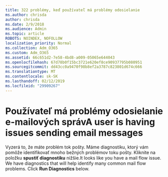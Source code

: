 ```yaml
---
title: 322 problémy, keď používateľ má problémy odosielanie
ms.author: chrisda
author: chrisda
ms.date: 2/9/2018
ms.audience: Admin
ms.topic: article
ROBOTS: NOINDEX, NOFOLLOW
localization_priority: Normal
ms.collection: Adm_O365
ms.custom: Adm_O365
ms.assetid: 66c651d2-7e58-4bd8-a009-05065e644043
ms.openlocfilehash: 67d78b0f15bc3721e620ef8ce90937795b080951
ms.sourcegitcommit: dd43cc0a9470f98b8ef2a3787c823801d674c666
ms.translationtype: MT
ms.contentlocale: sk-SK
ms.lasthandoff: 02/12/2019
ms.locfileid: "29909267"
---
```

# <a name="a-user-is-having-issues-sending-email-messages"></a><span data-ttu-id="cc808-102">Používateľ má problémy odosielanie e-mailových správ</span><span class="sxs-lookup"><span data-stu-id="cc808-102">A user is having issues sending email messages</span></span>

<span data-ttu-id="cc808-p101">Vyzerá to, že máte problém tok pošty. Máme diagnostiku, ktorý vám pomôže identifikovať mnoho bežných problémov toku pošty. Kliknite na položku **spustiť diagnostiku** nižšie.</span><span class="sxs-lookup"><span data-stu-id="cc808-p101">It looks like you have a mail flow issue. We have diagnostics that will help identify many common mail flow problems. Click **Run Diagnostics** below.</span></span> 
  

